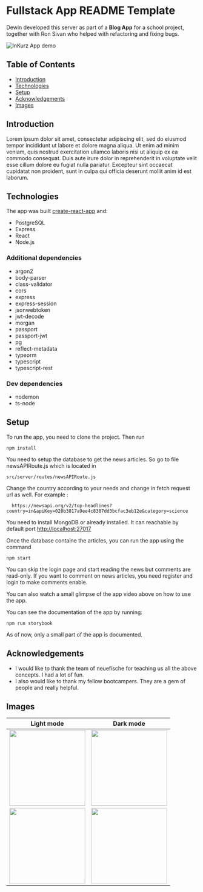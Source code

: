 # Fullstack App README Template

Dewin developed this server as part of a **Blog App** for a school project,
together with Ron Sivan who helped with refactoring and fixing bugs.

![InKurz App demo](https://media.giphy.com/media/WOBoyXbPUD2RWjEuQc/giphy.gif)

## Table of Contents

- [Introduction](#introduction)
- [Technologies](#technologies)
- [Setup](#setup)
- [Acknowledgements](#Acknowledgements)
- [Images](#images)

## Introduction

Lorem ipsum dolor sit amet, consectetur adipiscing elit, sed do eiusmod tempor incididunt ut labore et dolore magna aliqua. Ut enim ad minim veniam, quis nostrud exercitation ullamco laboris nisi ut aliquip ex ea commodo consequat. Duis aute irure dolor in reprehenderit in voluptate velit esse cillum dolore eu fugiat nulla pariatur. Excepteur sint occaecat cupidatat non proident, sunt in culpa qui officia deserunt mollit anim id est laborum.

## Technologies

The app was built [create-react-app](https://create-react-app.dev/) and:

- PostgreSQL
- Express
- React
- Node.js

### Additional dependencies

- argon2
- body-parser
- class-validator
- cors
- express
- express-session
- jsonwebtoken
- jwt-decode
- morgan
- passport
- passport-jwt
- pg
- reflect-metadata
- typeorm
- typescript
- typescript-rest

### Dev dependencies

- nodemon
- ts-node

## Setup

To run the app, you need to clone the project. Then run

```
npm install
```

You need to setup the database to get the news articles. So go to file newsAPIRoute.js which is located in

```
src/server/routes/newsAPIRoute.js
```

Change the country according to your needs and change in fetch request url as well. For example :

```
  https://newsapi.org/v2/top-headlines?country=in&apiKey=020b3817a9ee4c8387dd3bcfac3eb12e&category=science
```

You need to install MongoDB or already installed. It can reachable by default port [http://localhost:27017](http://localhost:27017)

Once the database containe the articles, you can run the app using the command

```
npm start
```

You can skip the login page and start reading the news but comments are read-only. If you want to comment on news articles, you need register and login to make comments enable.

You can also watch a small glimpse of the app video above on how to use the app.

You can see the documentation of the app by running:

```
npm run storybook
```

As of now, only a small part of the app is documented.

## Acknowledgements

- I would like to thank the team of neuefische for teaching us all the above concepts. I had a lot of fun.
- I also would like to thank my fellow bootcampers. They are a gem of people and really helpful.

## Images

|                     Light mode                      |                     Dark mode                      |
| :-------------------------------------------------: | :------------------------------------------------: |
| <img src="./public/Homepage_light.png" width="200"> | <img src="./public/Homepage_dark.png" width="200"> |
| <img src="./public/Reviews_light.png" width="200">  | <img src="./public/Reviews_dark.png" width="200">  |
